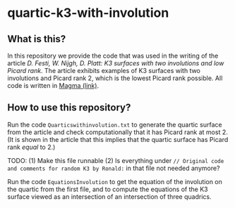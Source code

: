 # quartic-k3-with-involution
## What is this?
In this repository we provide the code that was used in the writing of the article *D. Festi, W. Nijgh, D. Platt: K3 surfaces with two involutions and low Picard rank*.
The article exhibits examples of K3 surfaces with two involutions and Picard rank 2, which is the lowest Picard rank possible.
All code is written in [Magma (link)](magma.maths.usyd.edu.au).

## How to use this repository?
Run the code `Quarticswithinvolution.txt` to generate the quartic surface from the article and check computationally that it has Picard rank at most 2. 
(It is shown in the article that this implies that the quartic surface has Picard rank *equal* to 2.)

TODO: (1) Make this file runnable (2) Is everything under `// Original code and comments for random K3 by Ronald:` in that file not needed anymore? 

Run the code `EquationsInvolution` to get the equation of the involution on the quartic from the first file, and to compute the equations of the K3 surface viewed as an intersection of an intersection of three quadrics.